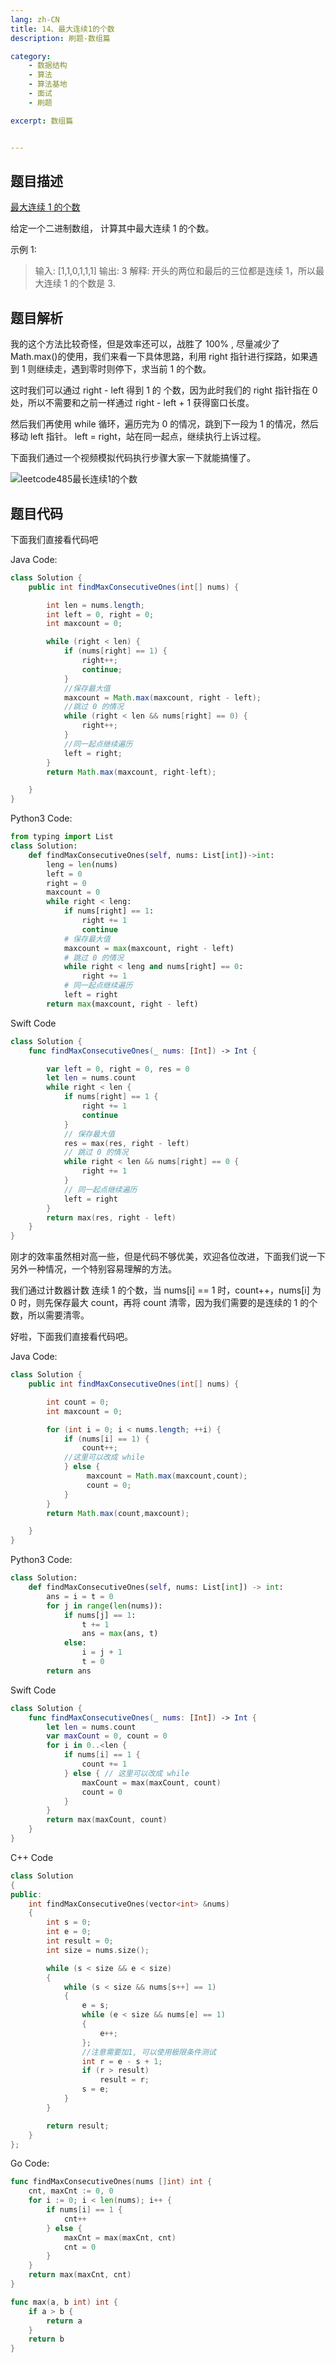 ```yaml
---
lang: zh-CN
title: 14、最大连续1的个数
description: 刷题-数组篇

category: 
    - 数据结构
    - 算法
    - 算法基地
    - 面试
    - 刷题

excerpt: 数组篇


---
```



## 题目描述

[最大连续 1 的个数](https://leetcode-cn.com/problems/max-consecutive-ones/)

给定一个二进制数组， 计算其中最大连续 1 的个数。

示例 1:

> 输入: [1,1,0,1,1,1]
> 输出: 3
> 解释: 开头的两位和最后的三位都是连续 1，所以最大连续 1 的个数是 3.

## 题目解析

我的这个方法比较奇怪，但是效率还可以，战胜了 100% , 尽量减少了 Math.max()的使用，我们来看一下具体思路，利用 right 指针进行探路，如果遇到 1 则继续走，遇到零时则停下，求当前 1 的个数。

这时我们可以通过 right - left 得到 1 的 个数，因为此时我们的 right 指针指在 0 处，所以不需要和之前一样通过 right - left + 1 获得窗口长度。

然后我们再使用 while 循环，遍历完为 0 的情况，跳到下一段为 1 的情况，然后移动 left 指针。 left = right，站在同一起点，继续执行上诉过程。

下面我们通过一个视频模拟代码执行步骤大家一下就能搞懂了。

![leetcode485最长连续1的个数](https://chengxuchu-1301103198.cos.ap-beijing.myqcloud.com/Photo/202304172310973.gif)
## 题目代码
下面我们直接看代码吧

Java Code:

```java
class Solution {
    public int findMaxConsecutiveOnes(int[] nums) {

        int len = nums.length;
        int left = 0, right = 0;
        int maxcount = 0;

        while (right < len) {
            if (nums[right] == 1) {
                right++;
                continue;
            }
            //保存最大值
            maxcount = Math.max(maxcount, right - left);
            //跳过 0 的情况
            while (right < len && nums[right] == 0) {
                right++;
            }
            //同一起点继续遍历
            left = right;
        }
        return Math.max(maxcount, right-left);

    }
}
```

Python3 Code:

```python
from typing import List
class Solution:
    def findMaxConsecutiveOnes(self, nums: List[int])->int:
        leng = len(nums)
        left = 0
        right = 0
        maxcount = 0
        while right < leng:
            if nums[right] == 1:
                right += 1
                continue
            # 保存最大值
            maxcount = max(maxcount, right - left)
            # 跳过 0 的情况
            while right < leng and nums[right] == 0:
                right += 1
            # 同一起点继续遍历
            left = right
        return max(maxcount, right - left)
```

Swift Code

```swift
class Solution {
    func findMaxConsecutiveOnes(_ nums: [Int]) -> Int {

        var left = 0, right = 0, res = 0
        let len = nums.count
        while right < len {
            if nums[right] == 1 {
                right += 1
                continue
            }
            // 保存最大值
            res = max(res, right - left)
            // 跳过 0 的情况
            while right < len && nums[right] == 0 {
                right += 1
            }
            // 同一起点继续遍历
            left = right
        }
        return max(res, right - left)
    }
}
```

刚才的效率虽然相对高一些，但是代码不够优美，欢迎各位改进，下面我们说一下另外一种情况，一个特别容易理解的方法。

我们通过计数器计数 连续 1 的个数，当 nums[i] == 1 时，count++，nums[i] 为 0 时，则先保存最大 count，再将 count 清零，因为我们需要的是连续的 1 的个数，所以需要清零。

好啦，下面我们直接看代码吧。

Java Code:

```java
class Solution {
    public int findMaxConsecutiveOnes(int[] nums) {

        int count = 0;
        int maxcount = 0;

        for (int i = 0; i < nums.length; ++i) {
            if (nums[i] == 1) {
                count++;
            //这里可以改成 while
            } else {
                 maxcount = Math.max(maxcount,count);
                 count = 0;
            }
        }
        return Math.max(count,maxcount);

    }
}
```

Python3 Code:

```py
class Solution:
    def findMaxConsecutiveOnes(self, nums: List[int]) -> int:
        ans = i = t = 0
        for j in range(len(nums)):
            if nums[j] == 1:
                t += 1
                ans = max(ans, t)
            else:
                i = j + 1
                t = 0
        return ans
```

Swift Code

```swift
class Solution {
    func findMaxConsecutiveOnes(_ nums: [Int]) -> Int {
        let len = nums.count
        var maxCount = 0, count = 0
        for i in 0..<len {
            if nums[i] == 1 {
                count += 1
            } else { // 这里可以改成 while
                maxCount = max(maxCount, count)
                count = 0
            }
        }
        return max(maxCount, count)
    }
}
```

C++ Code

```C++
class Solution
{
public:
    int findMaxConsecutiveOnes(vector<int> &nums)
    {
        int s = 0;
        int e = 0;
        int result = 0;
        int size = nums.size();

        while (s < size && e < size)
        {
            while (s < size && nums[s++] == 1)
            {
                e = s;
                while (e < size && nums[e] == 1)
                {
                    e++;
                };
                //注意需要加1, 可以使用极限条件测试
                int r = e - s + 1;
                if (r > result)
                    result = r;
                s = e;
            }
        }

        return result;
    }
};
```

Go Code:

```go
func findMaxConsecutiveOnes(nums []int) int {
    cnt, maxCnt := 0, 0
    for i := 0; i < len(nums); i++ {
        if nums[i] == 1 {
            cnt++
        } else {
            maxCnt = max(maxCnt, cnt)
            cnt = 0
        }
    }
    return max(maxCnt, cnt)
}

func max(a, b int) int {
    if a > b {
        return a
    }
    return b
}
```
